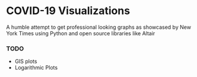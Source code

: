 # COVID-19 Visualizations

A humble attempt to get professional looking graphs as showcased by New York Times using Python and open source libraries like Altair

### TODO

- GIS plots
- Logarithmic Plots
